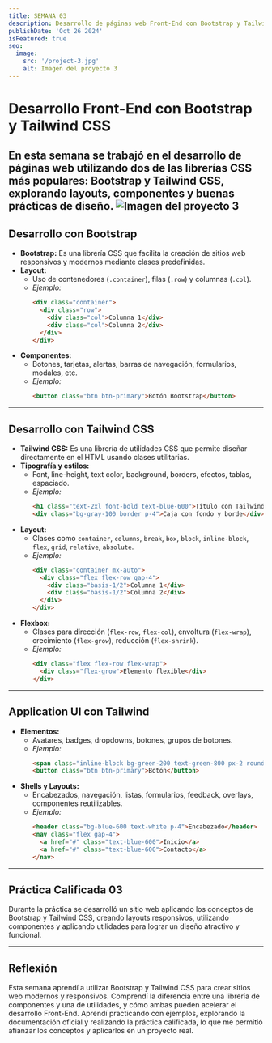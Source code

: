 ```yaml
---
title: SEMANA 03
description: Desarrollo de páginas web Front-End con Bootstrap y Tailwind CSS. Layouts, componentes y práctica calificada.
publishDate: 'Oct 26 2024'
isFeatured: true
seo:
  image:
    src: '/project-3.jpg'
    alt: Imagen del proyecto 3
---
```


# Desarrollo Front-End con Bootstrap y Tailwind CSS

En esta semana se trabajó en el desarrollo de páginas web utilizando dos de las librerías CSS más populares: Bootstrap y Tailwind CSS, explorando layouts, componentes y buenas prácticas de diseño.
![Imagen del proyecto 3](/project-3.jpg)
---

## Desarrollo con Bootstrap

- **Bootstrap:** Es una librería CSS que facilita la creación de sitios web responsivos y modernos mediante clases predefinidas.
- **Layout:**  
  - Uso de contenedores (`.container`), filas (`.row`) y columnas (`.col`).
  - _Ejemplo:_  
    ```html
    <div class="container">
      <div class="row">
        <div class="col">Columna 1</div>
        <div class="col">Columna 2</div>
      </div>
    </div>
    ```
- **Componentes:**  
  - Botones, tarjetas, alertas, barras de navegación, formularios, modales, etc.
  - _Ejemplo:_  
    ```html
    <button class="btn btn-primary">Botón Bootstrap</button>
    ```

---

## Desarrollo con Tailwind CSS

- **Tailwind CSS:** Es una librería de utilidades CSS que permite diseñar directamente en el HTML usando clases utilitarias.
- **Tipografía y estilos:**  
  - Font, line-height, text color, background, borders, efectos, tablas, espaciado.
  - _Ejemplo:_  
    ```html
    <h1 class="text-2xl font-bold text-blue-600">Título con Tailwind</h1>
    <div class="bg-gray-100 border p-4">Caja con fondo y borde</div>
    ```
- **Layout:**  
  - Clases como `container`, `columns`, `break`, `box`, `block`, `inline-block`, `flex`, `grid`, `relative`, `absolute`.
  - _Ejemplo:_  
    ```html
    <div class="container mx-auto">
      <div class="flex flex-row gap-4">
        <div class="basis-1/2">Columna 1</div>
        <div class="basis-1/2">Columna 2</div>
      </div>
    </div>
    ```
- **Flexbox:**  
  - Clases para dirección (`flex-row`, `flex-col`), envoltura (`flex-wrap`), crecimiento (`flex-grow`), reducción (`flex-shrink`).
  - _Ejemplo:_  
    ```html
    <div class="flex flex-row flex-wrap">
      <div class="flex-grow">Elemento flexible</div>
    </div>
    ```

---

## Application UI con Tailwind

- **Elementos:**  
  - Avatares, badges, dropdowns, botones, grupos de botones.
  - _Ejemplo:_  
    ```html
    <span class="inline-block bg-green-200 text-green-800 px-2 rounded-full">Badge</span>
    <button class="btn btn-primary">Botón</button>
    ```
- **Shells y Layouts:**  
  - Encabezados, navegación, listas, formularios, feedback, overlays, componentes reutilizables.
  - _Ejemplo:_  
    ```html
    <header class="bg-blue-600 text-white p-4">Encabezado</header>
    <nav class="flex gap-4">
      <a href="#" class="text-blue-600">Inicio</a>
      <a href="#" class="text-blue-600">Contacto</a>
    </nav>
    ```

---

## Práctica Calificada 03

Durante la práctica se desarrolló un sitio web aplicando los conceptos de Bootstrap y Tailwind CSS, creando layouts responsivos, utilizando componentes y aplicando utilidades para lograr un diseño atractivo y funcional.

---

## Reflexión

Esta semana aprendí a utilizar Bootstrap y Tailwind CSS para crear sitios web modernos y responsivos. Comprendí la diferencia entre una librería de componentes y una de utilidades, y cómo ambas pueden acelerar el desarrollo Front-End. Aprendí practicando con ejemplos, explorando la documentación oficial y realizando la práctica calificada, lo que me permitió afianzar los conceptos y aplicarlos en un proyecto real.
